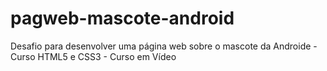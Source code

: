 # pagweb-mascote-android
Desafio para desenvolver uma página web sobre o mascote da Androide - Curso HTML5 e CSS3 - Curso em Vídeo
